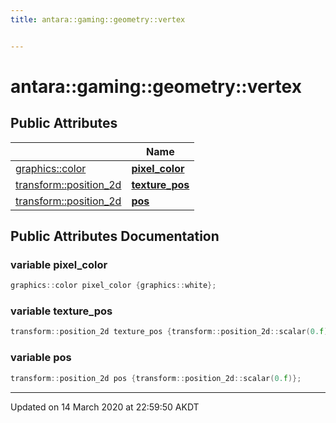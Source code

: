 ```yaml
---
title: antara::gaming::geometry::vertex


---
```


# antara::gaming::geometry::vertex

















## Public Attributes

|                | Name           |
| -------------- | -------------- |
| [graphics::color](Classes/structantara_1_1gaming_1_1graphics_1_1color.md) | **[pixel_color](Classes/structantara_1_1gaming_1_1geometry_1_1vertex.md#variable-pixel_color)**  |
| [transform::position_2d](Classes/structantara_1_1gaming_1_1transform_1_1position__2d.md) | **[texture_pos](Classes/structantara_1_1gaming_1_1geometry_1_1vertex.md#variable-texture_pos)**  |
| [transform::position_2d](Classes/structantara_1_1gaming_1_1transform_1_1position__2d.md) | **[pos](Classes/structantara_1_1gaming_1_1geometry_1_1vertex.md#variable-pos)**  |












## Public Attributes Documentation

### variable pixel_color

```cpp
graphics::color pixel_color {graphics::white};
```




























### variable texture_pos

```cpp
transform::position_2d texture_pos {transform::position_2d::scalar(0.f)};
```




























### variable pos

```cpp
transform::position_2d pos {transform::position_2d::scalar(0.f)};
```
































-------------------------------

Updated on 14 March 2020 at 22:59:50 AKDT